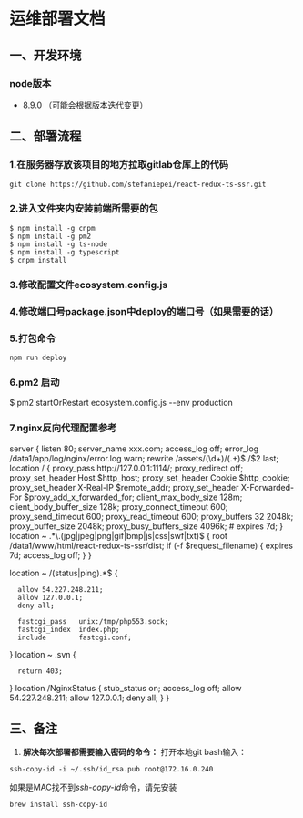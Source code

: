# 运维部署文档

## 一、开发环境

### node版本
* 8.9.0 （可能会根据版本迭代变更）


## 二、部署流程

### 1.在服务器存放该项目的地方拉取gitlab仓库上的代码
```
git clone https://github.com/stefaniepei/react-redux-ts-ssr.git
```

### 2.进入文件夹内安装前端所需要的包
```
$ npm install -g cnpm
$ npm install -g pm2
$ npm install -g ts-node
$ npm install -g typescript
$ cnpm install
```
### 3.修改配置文件ecosystem.config.js

### 4.修改端口号package.json中deploy的端口号（如果需要的话）

### 5.打包命令
```
npm run deploy
```

### 6.pm2 启动
$ pm2 startOrRestart ecosystem.config.js --env production

### 7.nginx反向代理配置参考
server {
        listen       80;
        server_name  xxx.com;
        access_log off;
        error_log  /data1/app/log/nginx/error.log warn;
        rewrite /assets/(\d+)/(.+)$ /$2 last;
	location / {
        proxy_pass http://127.0.0.1:1114/;
        proxy_redirect off;
		    proxy_set_header Host $http_host;
        proxy_set_header Cookie $http_cookie;
		    proxy_set_header X-Real-IP $remote_addr;
        proxy_set_header X-Forwarded-For $proxy_add_x_forwarded_for;
        client_max_body_size 128m;
        client_body_buffer_size 128k;
        proxy_connect_timeout 600;
        proxy_send_timeout 600;
        proxy_read_timeout 600; 
        proxy_buffers 32 2048k;
		    proxy_buffer_size  2048k;
        proxy_busy_buffers_size 4096k;
	      #	expires 7d;
  }
	location ~ .*\.(jpg|jpeg|png|gif|bmp|js|css|swf|txt)$ {
        root /data1/www/html/react-redux-ts-ssr/dist;
        if (-f $request_filename) {
            expires 7d;
            access_log off;
        }
  }

  location ~ /(status|ping).*$ {

      allow 54.227.248.211;
      allow 127.0.0.1;
      deny all;

      fastcgi_pass   unix:/tmp/php553.sock;
      fastcgi_index  index.php;
      include        fastcgi.conf;
  }
  location ~ \.svn {

      return 403;
  }
  location /NginxStatus {
      stub_status on;
      access_log off;
      allow 54.227.248.211;
      allow 127.0.0.1;
      deny all;
  }
}


## 三、备注
1. **解决每次部署都需要输入密码的命令：**
 打开本地git bash输入：
 ```
 ssh-copy-id -i ~/.ssh/id_rsa.pub root@172.16.0.240
 ```
 如果是MAC找不到*ssh-copy-id*命令，请先安装
 ```
 brew install ssh-copy-id
 ```
